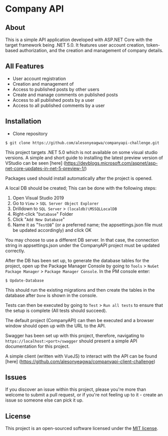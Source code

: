 ﻿# Company API

## About
This is a simple API application developed with ASP.NET Core with the target framework being .NET 5.0. It features user account creation, token-based authorization, and the creation and management of company details.

## All Features
- User account registration
- Creation and management of 
- Access to published posts by other users
- Create and manage comments on published posts
- Access to all published posts by a user
- Access to all published comments by a user

## Installation
- Clone repository
```
$ git clone https://github.com/alesonyeagwa/companyapi-challenge.git
```
This project targets .NET 5.0 which is not available on some visual studio versions. A simple and short guide to installing the latest preview version of VStudio can be seen [here] (https://devblogs.microsoft.com/aspnet/asp-net-core-updates-in-net-5-preview-1/)

Packages used should install automatically after the project is opened.

A local DB should be created; This can be done with the following steps:
1. Open Visual Studio 2019
2. Go to `View` > `SQL Server Object Explorer`
3. Drilldown to `SQL Server` > `(localdb)\MSSQLLocalDB`
4. Right-click "`Database`" Folder
5. Click "`Add New Database`"
6. Name it as "`TestDB`" (or a preferred name; the appsettings.json file must be updated accordingly) and click OK

You may choose to use a different DB server. In that case, the connection string in appsettings.json under the CompanyAPI project must be updated correctly.

After the DB has been set up, to generate the database tables for the project, open up the Package Manager Console by going to `Tools` > `NuGet Package Manager` > `Package Manager Console`. In the PM console enter:

```
$ Update-Database
```
This should run the existing migrations and then create the tables in the database after `Done` is shown in the console.

Tests can then be executed by going to `Test` > `Run all tests` to ensure that the setup is complete (All tests should succeed).

The default project (CompanyAPI) can then be executed and a browser window should open up with the URL to the API.

Swagger has been set up with this project, therefore, navigating to `https://localhost:<port>/swagger` should present a simple API documentation for this project.

A simple client (written with VueJS) to interact with the API can be found [here] (https://github.com/alesonyeagwa/companyapi-client-challenge)

## Issues

If you discover an issue within this project, please you're more than welcome to submit a pull request, or if you're not feeling up to it - create an issue so someone else can pick it up.

## License

This project is an open-sourced software licensed under the [MIT license](https://opensource.org/licenses/MIT).
